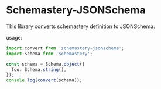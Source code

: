 # Schemastery-JSONSchema

This library converts schemastery definition to JSONSchema.

usage:

```ts
import convert from 'schemastery-jsonschema';
import Schema from 'schemastery';

const schema = Schema.object({
  foo: Schema.string(),
});
console.log(convert(schema));
```
